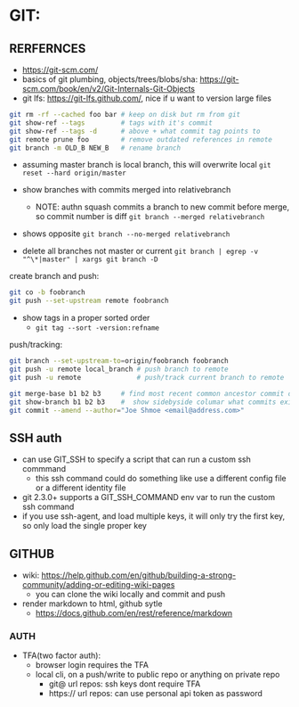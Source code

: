 # GIT:
## RERFERNCES
- https://git-scm.com/
- basics of git plumbing, objects/trees/blobs/sha: https://git-scm.com/book/en/v2/Git-Internals-Git-Objects
- git lfs: https://git-lfs.github.com/, nice if u want to version large files

```sh
git rm -rf --cached foo bar # keep on disk but rm from git
git show-ref --tags         # tags with it's commit
git show-ref --tags -d      # above + what commit tag points to
git remote prune foo        # remove outdated references in remote
git branch -m OLD_B NEW_B   # rename branch
```

- assuming master branch is local branch, this will overwrite local
    `git reset --hard origin/master`

- show branches with commits merged into relativebranch
    - NOTE: authn squash commits a branch to new commit before merge, so commit number is diff
    `git branch --merged relativebranch`
- shows opposite
    `git branch --no-merged relativebranch`

- delete all branches not master or current
    `git branch | egrep -v "^\*|master" | xargs git branch -D`

create branch and push:
```sh
git co -b foobranch
git push --set-upstream remote foobranch
```

- show tags in a proper sorted order
    - `git tag --sort -version:refname`

push/tracking:
```sh
git branch --set-upstream-to=origin/foobranch foobranch
git push -u remote local_branch # push branch to remote
git push -u remote              # push/track current branch to remote
```

```sh
git merge-base b1 b2 b3     # find most recent common ancestor commit of n branches
git show-branch b1 b2 b3    #  show sidebyside columar what commits exist in each branch
git commit --amend --author="Joe Shmoe <email@address.com>"
```

## SSH auth
- can use GIT_SSH to specify a script that can run a custom ssh commmand
    - this ssh command could do something like use a different config file or a different identity file
- git 2.3.0+ supports a GIT_SSH_COMMAND env var to run the custom ssh command
- if you use ssh-agent, and load multiple keys, it will only try the first key, so only load the single proper key


## GITHUB
- wiki: https://help.github.com/en/github/building-a-strong-community/adding-or-editing-wiki-pages
    - you can clone the wiki locally and commit and push
- render markdown to html, github sytle
    - https://docs.github.com/en/rest/reference/markdown

### AUTH
- TFA(two factor auth):
    - browser login requires the TFA
    - local cli, on a push/write to public repo or anything on private repo
        - git@ url repos: ssh keys dont require TFA
        - https:// url repos: can use personal api token as password
